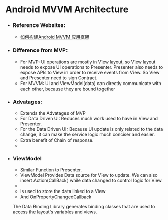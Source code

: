 # Android MVVM Architecture

- ### Reference Websites:
  
  + [如何构建Android MVVM 应用框架](https://tech.meituan.com/android_mvvm.html)

- ### Difference from MVP:
  + For MVP: UI operations are mostly in View layout, so View layout needs to expose UI operations to Presenter. Presenter also needs to expose APIs to View in order to receive events from View. So View and Presenter need to sign Contract.
  + For MVVM: UI and ViewModel(data) can directly communicate with each other, because they are bound together


- ### Advatages:
  + Extends the Advatages of MVP
  + For Data Driven UI: Reduces much work used to have in View and Presenter.
  + For the Data Driven UI: Because UI update is only related to the data change, it can make the service logic much conciser and easier.
  + Extra benefit of Chain of response.
  + 

- ### ViewModel
  + Similar Function to Presenter.
  + ViewModel Provides Data source for View to update. We can also insert Action(CallBack) while data changed to control logic for View. 
  + 
  + Is used to store the data linked to a View
  + And OnPropertyChangedCallback

  The Data Binding Library generates binding classes that are used to access the layout's variables and views. 